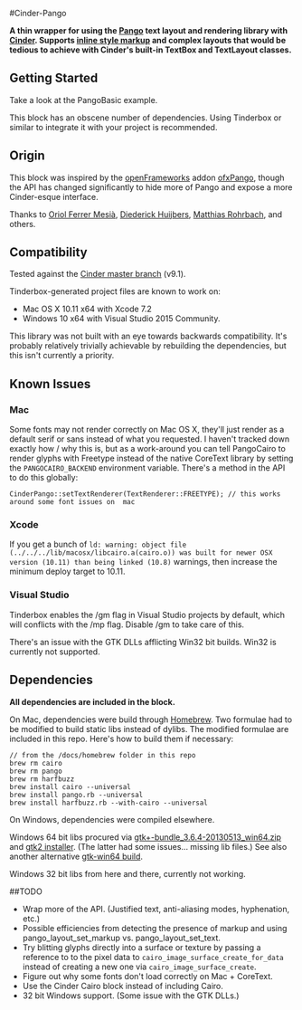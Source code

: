 #Cinder-Pango

**A thin wrapper for using the [Pango](http://pangu.io) text layout and rendering library with [Cinder](https://libcinder.org). Supports [inline style markup](http://www.pygtk.org/docs/pygtk/pango-markup-language.html) and complex layouts that would be tedious to achieve with Cinder's built-in TextBox and TextLayout classes.**


## Getting Started
Take a look at the PangoBasic example.

This block has an obscene number of dependencies. Using Tinderbox or similar to integrate it with your project is recommended.


## Origin

This block was inspired by the [openFrameworks](http://openframeworks.cc) addon [ofxPango](https://github.com/kitschpatrol/ofxpango), though the API has changed significantly to hide more of Pango and expose a more Cinder-esque interface.

Thanks to [Oriol Ferrer Mesià](http://uri.cat/), [Diederick Huijbers](http://www.roxlu.com), [Matthias Rohrbach](http://www.robandrose.ch), and others.


## Compatibility

Tested against the [Cinder master branch](https://github.com/cinder/Cinder/commit/02089928b3982f866a77a9e6e2168075f9f9e6f6) (v9.1).

Tinderbox-generated project files are known to work on:

- Mac OS X 10.11 x64 with Xcode 7.2
- Windows 10 x64 with Visual Studio 2015 Community.

This library was not built with an eye towards backwards compatibility. It's probably relatively trivially achievable by rebuilding the dependencies, but this isn't currently a priority.

## Known Issues

### Mac

Some fonts may not render correctly on Mac OS X, they'll just render as a default serif or sans instead of what you requested. I haven't tracked down exactly how / why this is, but as a work-around you can tell PangoCairo to render glyphs with Freetype instead of the native CoreText library by setting the `PANGOCAIRO_BACKEND` environment variable. There's a method in the API to do this globally:

	CinderPango::setTextRenderer(TextRenderer::FREETYPE); // this works around some font issues on  mac


### Xcode

If you get a bunch of `ld: warning: object file (../../../lib/macosx/libcairo.a(cairo.o)) was built for newer OSX version (10.11) than being linked (10.8)` warnings, then increase the minimum deploy target to 10.11.

### Visual Studio

Tinderbox enables the /gm flag in Visual Studio projects by default, which will conflicts with the /mp flag. Disable /gm to take care of this.

There's an issue with the GTK DLLs afflicting Win32 bit builds. Win32 is currently not supported.

## Dependencies

**All dependencies are included in the block.**

On Mac, dependencies were build through [Homebrew](http://brew.sh). Two formulae had to be modified to build static libs instead of dylibs. The modified formulae are included in this repo. Here's how to build them if necessary:

	// from the /docs/homebrew folder in this repo
	brew rm cairo
	brew rm pango
	brew rm harfbuzz
	brew install cairo --universal
	brew install pango.rb --universal
	brew install harfbuzz.rb --with-cairo --universal

On Windows, dependencies were compiled elsewhere.

Windows 64 bit libs procured via [gtk+-bundle_3.6.4-20130513_win64.zip](http://www.tarnyko.net/dl/gtk.htm) and [gtk2 installer](http://tschoonj.github.io/blog/2014/09/29/gtk2-64-bit-windows-runtime-environment-installer-now-on-github). (The latter had some issues... missing lib files.) See also another alternative [gtk-win64 build](http://lvserver.ugent.be/gtk-win64/).

Windows 32 bit libs from here and there, currently not working.

##TODO
- Wrap more of the API. (Justified text, anti-aliasing modes, hyphenation, etc.)
- Possible efficiencies from detecting the presence of markup and using pango_layout_set_markup vs. pango_layout_set_text.
- Try blitting glyphs directly into a surface or texture by passing a reference to to the pixel data to `cairo_image_surface_create_for_data` instead of creating a new one via `cairo_image_surface_create`.
- Figure out why some fonts don't load correctly on Mac + CoreText.
- Use the Cinder Cairo block instead of including Cairo.
- 32 bit Windows support. (Some issue with the GTK DLLs.)
